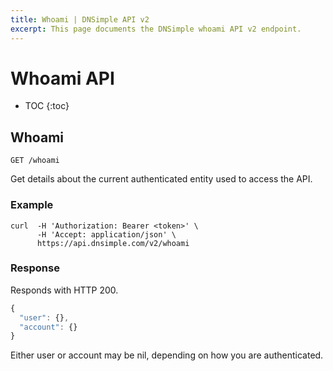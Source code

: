 ```yaml
---
title: Whoami | DNSimple API v2
excerpt: This page documents the DNSimple whoami API v2 endpoint.
---
```


# Whoami API

* TOC
{:toc}


## Whoami

    GET /whoami

Get details about the current authenticated entity used to access the API.

### Example

    curl  -H 'Authorization: Bearer <token>' \
          -H 'Accept: application/json' \
          https://api.dnsimple.com/v2/whoami

### Response

Responds with HTTP 200.

~~~js
{
  "user": {},
  "account": {}
}
~~~

Either user or account may be nil, depending on how you are authenticated.
